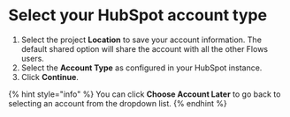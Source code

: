 # Select your HubSpot account type

1. Select the project **Location** to save your account information. The default shared option will share the account with all the other Flows users.
2. Select the **Account Type** as configured in your HubSpot instance.
3. Click **Continue**.

{% hint style="info" %}
You can click **Choose Account Later** to go back to selecting an account from the dropdown list.
{% endhint %}
